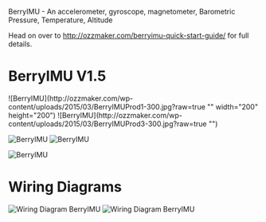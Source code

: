 BerryIMU - An accelerometer, gyroscope, magnetometer, Barometric Pressure, Temperature, Altitude

Head on over to http://ozzmaker.com/berryimu-quick-start-guide/ for full details.

<h1>BerryIMU  V1.5</h1>
![BerryIMU](http://ozzmaker.com/wp-content/uploads/2015/03/BerryIMUProd1-300.jpg?raw=true "" width="200" height="200")
![BerryIMU](http://ozzmaker.com/wp-content/uploads/2015/03/BerryIMUProd3-300.jpg?raw=true "")

![BerryIMU](http://ozzmaker.com/wp-content/uploads/2015/03/BerryIMUProd5-300.jpg?raw=true "")
![BerryIMU](http://ozzmaker.com/wp-content/uploads/2015/07/BerryIMU-Arduino-300.jpg "")


![BerryIMU]( http://ozzmaker.com/wp-content/uploads/2016/01/BerryIMUProd6-300-git.jpg "")




<h1>Wiring Diagrams</h1>


![Wiring Diagram BerryIMU](http://ozzmaker.com/wp-content/uploads/2015/01/BerryIMUWire2.png?raw=true "Wiring Diagram")
![Wiring Diagram BerryIMU](http://ozzmaker.com/wp-content/uploads/2015/07/BerryIMUArduinoWire1.png "Wiring Diagram")
